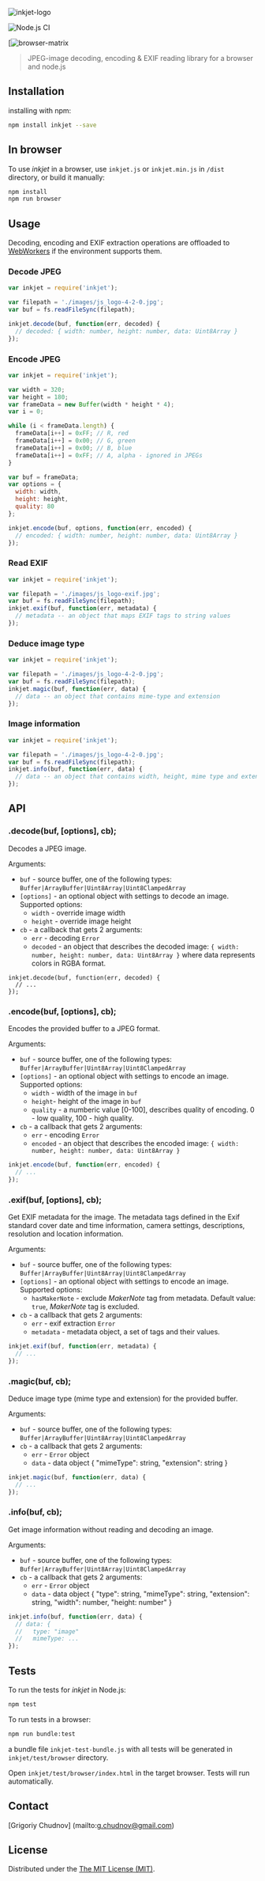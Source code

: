 ![inkjet-logo](data/inkjet-logo.png)

![Node.js CI](https://github.com/gchudnov/inkjet/workflows/Node.js%20CI/badge.svg)

[![browser-matrix](data/inkjet-matrix.png)

> JPEG-image decoding, encoding & EXIF reading library for a browser and node.js

## Installation

installing with npm:

```bash
npm install inkjet --save
```

## In browser

To use *inkjet* in a browser, use `inkjet.js` or `inkjet.min.js` in `/dist` directory, or build it manually:

```bash
npm install
npm run browser
```

## Usage
Decoding, encoding and EXIF extraction operations are offloaded to [WebWorkers](https://developer.mozilla.org/en-US/docs/Web/API/Web_Workers_API/Using_web_workers) if the environment supports them.

### Decode JPEG

```javascript
var inkjet = require('inkjet');

var filepath = './images/js_logo-4-2-0.jpg';
var buf = fs.readFileSync(filepath);

inkjet.decode(buf, function(err, decoded) {
  // decoded: { width: number, height: number, data: Uint8Array }
});
```

### Encode JPEG

```javascript
var inkjet = require('inkjet');

var width = 320;
var height = 180;
var frameData = new Buffer(width * height * 4);
var i = 0;

while (i < frameData.length) {
  frameData[i++] = 0xFF; // R, red
  frameData[i++] = 0x00; // G, green
  frameData[i++] = 0x00; // B, blue
  frameData[i++] = 0xFF; // A, alpha - ignored in JPEGs
}

var buf = frameData;
var options = {
  width: width,
  height: height,
  quality: 80
};

inkjet.encode(buf, options, function(err, encoded) {
  // encoded: { width: number, height: number, data: Uint8Array }
});
```

### Read EXIF

```javascript
var inkjet = require('inkjet');

var filepath = './images/js_logo-exif.jpg';
var buf = fs.readFileSync(filepath);
inkjet.exif(buf, function(err, metadata) {
  // metadata -- an object that maps EXIF tags to string values
});
```

### Deduce image type

```javascript
var inkjet = require('inkjet');

var filepath = './images/js_logo-4-2-0.jpg';
var buf = fs.readFileSync(filepath);
inkjet.magic(buf, function(err, data) {
  // data -- an object that contains mime-type and extension
});
```

### Image information

```javascript
var inkjet = require('inkjet');

var filepath = './images/js_logo-4-2-0.jpg';
var buf = fs.readFileSync(filepath);
inkjet.info(buf, function(err, data) {
  // data -- an object that contains width, height, mime type and extension data
});
```

## API

### .decode(buf, [options], cb);

Decodes a JPEG image.

Arguments:
* `buf` - source buffer, one of the following types: `Buffer|ArrayBuffer|Uint8Array|Uint8ClampedArray`
* `[options]` - an optional object with settings to decode an image. Supported options:
  * `width` - override image width
  * `height` - override image height
* `cb` - a callback that gets 2 arguments:
  * `err` - decoding `Error`
  * `decoded` - an object that describes the decoded image: `{ width: number, height: number, data: Uint8Array }`
                where data represents colors in RGBA format.

```javsscript
inkjet.decode(buf, function(err, decoded) {
  // ...
});
```

### .encode(buf, [options], cb);

Encodes the provided buffer to a JPEG format.

Arguments:
* `buf` - source buffer, one of the following types: `Buffer|ArrayBuffer|Uint8Array|Uint8ClampedArray`
* `[options]` - an optional object with settings to encode an image. Supported options:
  * `width` - width of the image in `buf`
  * `height`- height of the image in `buf`
  * `quality` - a numberic value [0-100], describes quality of encoding. 0 - low quality, 100 - high quality.
* `cb` - a callback that gets 2 arguments:
  * `err` - encoding `Error`
  * `encoded` - an object that describes the encoded image: `{ width: number, height: number, data: Uint8Array }`

```javascript
inkjet.encode(buf, function(err, encoded) {
  // ...
});
```

### .exif(buf, [options], cb);

Get EXIF metadata for the image. The metadata tags defined in the Exif standard cover date and time information, camera settings, descriptions, resolution and  location information.

Arguments:
* `buf` - source buffer, one of the following types: `Buffer|ArrayBuffer|Uint8Array|Uint8ClampedArray`
* `[options]` - an optional object with settings to encode an image. Supported options:
  * `hasMakerNote` - exclude *MakerNote* tag from metadata. Default value: `true`, *MakerNote* tag is excluded.
* `cb` - a callback that gets 2 arguments:
  * `err` - exif extraction `Error`
  * `metadata` - metadata object, a set of tags and their values.

```javascript
inkjet.exif(buf, function(err, metadata) {
  // ...
});
```

### .magic(buf, cb);

Deduce image type (mime type and extension) for the provided buffer.

Arguments:
* `buf` - source buffer, one of the following types: `Buffer|ArrayBuffer|Uint8Array|Uint8ClampedArray`
* `cb` - a callback that gets 2 arguments:
  * `err` - `Error` object
  * `data` - data object { "mimeType": string, "extension": string }

```javascript
inkjet.magic(buf, function(err, data) {
  // ...
});
```

### .info(buf, cb);

Get image information without reading and decoding an image.

Arguments:
* `buf` - source buffer, one of the following types: `Buffer|ArrayBuffer|Uint8Array|Uint8ClampedArray`
* `cb` - a callback that gets 2 arguments:
  * `err` - `Error` object
  * `data` - data object { "type": string, "mimeType": string, "extension": string, "width": number, "height: number" }

```javascript
inkjet.info(buf, function(err, data) {
  // data: {
  //   type: "image"
  //   mimeType: ...
});
```

## Tests

To run the tests for *inkjet* in Node.js:

```bash
npm test
```

To run tests in a browser:

```bash
npm run bundle:test
```

a bundle file `inkjet-test-bundle.js` with all tests will be generated in `inkjet/test/browser` directory.

Open `inkjet/test/browser/index.html` in the target browser. Tests will run automatically.

## Contact

[Grigoriy Chudnov] (mailto:g.chudnov@gmail.com)


## License

Distributed under the [The MIT License (MIT)](LICENSE).
